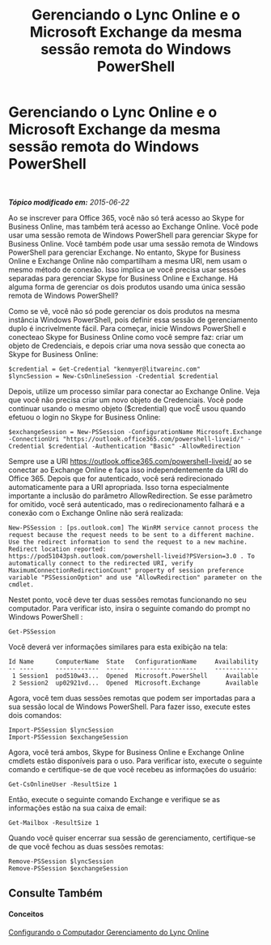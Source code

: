 ﻿---
title: Gerenciando o Lync Online e o Microsoft Exchange da mesma sessão remota do Windows PowerShell
TOCTitle: Gerenciando o Lync Online e o Microsoft Exchange da mesma sessão remota do Windows PowerShell
ms:assetid: 4eb4b5f0-f407-46bd-a2ac-a7ccbc387d51
ms:mtpsurl: https://technet.microsoft.com/pt-br/library/Dn362787(v=OCS.15)
ms:contentKeyID: 56270391
ms.date: 06/02/2017
mtps_version: v=OCS.15
ms.translationtype: HT
---

# Gerenciando o Lync Online e o Microsoft Exchange da mesma sessão remota do Windows PowerShell

 

_**Tópico modificado em:** 2015-06-22_

Ao se inscrever para Office 365, você não só terá acesso ao Skype for Business Online, mas também terá acesso ao Exchange Online. Você pode usar uma sessão remota de Windows PowerShell para gerenciar Skype for Business Online. Você também pode usar uma sessão remota de Windows PowerShell para gerenciar Exchange. No entanto, Skype for Business Online e Exchange Online não compartilham a mesma URI, nem usam o mesmo método de conexão. Isso implica ue você precisa usar sessões separadas para gerenciar Skype for Business Online e Exchange. Há alguma forma de gerenciar os dois produtos usando uma única sessão remota de Windows PowerShell?

Como se vê, você não só pode gerenciar os dois produtos na mesma instância Windows PowerShell, pois definir essa sessão de gerenciamento duplo é incrivelmente fácil. Para começar, inicie Windows PowerShell e conecteao Skype for Business Online como você sempre faz: criar um objeto de Credenciais, e depois criar uma nova sessão que conecta ao Skype for Business Online:

    $credential = Get-Credential "kenmyer@litwareinc.com"
    $lyncSession = New-CsOnlineSession -Credential $credential

Depois, utilize um processo similar para conectar ao Exchange Online. Veja que você não precisa criar um novo objeto de Credenciais. Você pode continuar usando o mesmo objeto ($credential) que vocÊ usou quando efetuou o login no Skype for Business Online:

    $exchangeSession = New-PSSession -ConfigurationName Microsoft.Exchange -ConnectionUri "https://outlook.office365.com/powershell-liveid/" -Credential $credential -Authentication "Basic" -AllowRedirection

Sempre use a URI https://outlook.office365.com/powershell-liveid/ ao se conectar ao Exchange Online e faça isso independentemente da URI do Office 365. Depois que for autenticado, você será redirecionado automaticamente para a URI apropriada. Isso torna especialmente importante a inclusão do parâmetro AllowRedirection. Se esse parâmetro for omitido, você será autenticado, mas o redirecionamento falhará e a conexão com o Exchange Online não será realizada:

    New-PSSession : [ps.outlook.com] The WinRM service cannot process the request because the request needs to be sent to a different machine. Use the redirect information to send the request to a new machine.  Redirect location reported: https://pod51043psh.outlook.com/powershell-liveid?PSVersion=3.0 . To automatically connect to the redirected URI, verify  MaximumConnectionRedirectionCount" property of session preference variable "PSSessionOption" and use "AllowRedirection" parameter on the cmdlet.

Nestet ponto, você deve ter duas sessões remotas funcionando no seu computador. Para verificar isto, insira o seguinte comando do prompt no Windows PowerShell :

    Get-PSSession

Você deverá ver informações similares para esta exibição na tela:

    Id Name      ComputerName  State   ConfigurationName     Availability
    -- ----      ------------  -----   -----------------     ------------
     1 Session1  pod510w43...  Opened  Microsoft.PowerShell     Available
     2 Session2  up02921vd...  Opened  Microsoft.Exchange       Available

Agora, você tem duas sessões remotas que podem ser importadas para a sua sessão local de Windows PowerShell. Para fazer isso, execute estes dois comandos:

    Import-PSSession $lyncSession
    Import-PSSession $exchangeSession

Agora, você terá ambos, Skype for Business Online e Exchange Online cmdlets estão disponíveis para o uso. Para verificar isto, execute o seguinte comando e certifique-se de que você recebeu as informações do usuário:

    Get-CsOnlineUser -ResultSize 1

Então, execute o seguinte comando Exchange e verifique se as informações estão na sua caixa de email:

    Get-Mailbox -ResultSize 1

Quando você quiser encerrar sua sessão de gerenciamento, certifique-se de que você fechou as duas sessões remotas:

    Remove-PSSession $lyncSession
    Remove-PSSession $exchangeSession

## Consulte Também

#### Conceitos

[Configurando o Computador Gerenciamento do Lync Online](configuring-your-computer-for-skype-for-business-online-management.md)

